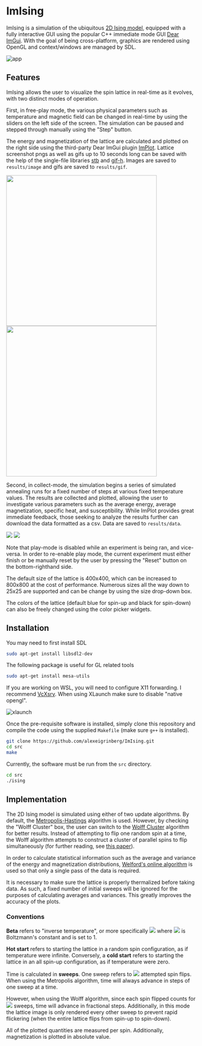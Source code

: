 # ImIsing

ImIsing is a simulation of the ubiquitous [2D Ising model](https://en.wikipedia.org/wiki/Square_lattice_Ising_model), equipped with a fully interactive GUI using the popular C++ immediate mode GUI [Dear ImGui](https://github.com/ocornut/imgui). With the goal of being cross-platform, graphics are rendered using OpenGL and context/windows are managed by SDL.

![app](https://user-images.githubusercontent.com/35658028/164163370-2878cf72-8949-47cd-8e19-5b26f80417ef.png)

## Features

ImIsing allows the user to visualize the spin lattice in real-time as it evolves, with two distinct modes of operation.

 First, in free-play mode, the various physical parameters such as temperature and magnetic field can be changed in real-time by using the sliders on the left side of the screen. The simulation can be paused and stepped through manually using the "Step" button. 
 
 The energy and magnetization of the lattice are calculated and plotted on the right side using the third-party Dear ImGui plugin [ImPlot](https://github.com/epezent/implot). Lattice screenshot pngs as well as gifs up to 10 seconds long can be saved with the help of the single-file libraries [stb](https://github.com/nothings/stb) and [gif-h](https://github.com/charlietangora/gif-h). Images are saved to ```results/image``` and gifs are saved to ```results/gif```.
 
 <img src="https://user-images.githubusercontent.com/35658028/164157151-47a93006-e500-4e98-bf22-42a3bb3178ed.gif" width="400"/> <img src="https://user-images.githubusercontent.com/35658028/164157463-260fa044-9898-48ce-8ef8-ad4302f2e5ae.gif" width="400"/>

Second, in collect-mode, the simulation begins a series of simulated annealing runs for a fixed number of steps at various fixed temperature values. The results are collected and plotted, allowing the user to investigate various parameters such as the average energy, average magnetization, specific heat, and susceptibility. While ImPlot provides great immediate feedback, those seeking to analyze the results further can download the data formatted as a csv. Data are saved to ```results/data```.

<img src="https://user-images.githubusercontent.com/35658028/164164186-78db3f63-f742-4d84-964c-f2c676a91752.png"/> <img src="https://user-images.githubusercontent.com/35658028/164163827-53302fd6-02e5-4a9a-941b-c3d2d8d0147e.png"/>

Note that play-mode is disabled while an experiment is being ran, and vice-versa. In order to re-enable play mode, the current experiment must either finish or be manually reset by the user by pressing the "Reset" button on the bottom-righthand side.

The default size of the lattice is 400x400, which can be increased to 800x800 at the cost of performance. Numerous sizes all the way down to 25x25 are supported and  can be change by using the size drop-down box.

The colors of the lattice (default blue for spin-up and black for spin-down) can also be freely changed using the color picker widgets.

## Installation

You may need to first install SDL
```bash
sudo apt-get install libsdl2-dev
```

The following package is useful for GL related tools
```bash
sudo apt-get install mesa-utils
```

If you are working on WSL, you will need to configure X11 forwarding. I recommend [VcXsrv](https://sourceforge.net/projects/vcxsrv/). When using XLaunch make sure to disable "native opengl".

![xlaunch](https://user-images.githubusercontent.com/35658028/164176602-67d9dc0b-d2b3-439c-98f1-cd56505e1ac2.png)

Once the pre-requisite software is installed, simply clone this repository and compile the code using the supplied ```Makefile``` (make sure ```g++``` is installed).

```bash
git clone https://github.com/alexeigrinberg/ImIsing.git
cd src
make
```

Currently, the software must be run from the ```src``` directory.
```bash
cd src
./ising
```

## Implementation

The 2D Ising model is simulated using either of two update algorithms. By default, the [Metropolis-Hastings](https://en.wikipedia.org/wiki/Metropolis%E2%80%93Hastings_algorithm) algorithm is used. However, by checking the "Wolff Cluster" box, the user can switch to the [Wolff Cluster](https://en.wikipedia.org/wiki/Wolff_algorithm) algorithm for better results. Instead of attempting to flip one random spin at a time, the Wolff algorithm attempts to construct a cluster of parallel spins to flip simultaneously (for further reading, see [this paper](https://csml.northwestern.edu/resources/Reprints/lnp_color.pdf)).

In order to calculate statistical information such as the average and variance of the energy and magnetization distributions, [Welford's online algorithm](https://en.wikipedia.org/wiki/Algorithms_for_calculating_variance#Welford's_online_algorithm) is used so that only a single pass of the data is required.

It is necessary to make sure the lattice is properly thermalized before taking data. As such, a fixed number of initial sweeps will be ignored for the purposes of calculating averages and variances. This greatly improves the accuracy of the plots.

### Conventions

**Beta** refers to "inverse temperature", or more specifically ![](https://latex.codecogs.com/svg.image?\beta&space;=&space;\frac{1}{k_B&space;T}) where ![](https://latex.codecogs.com/svg.image?k_B) is Boltzmann's constant and is set to 1.

**Hot start** refers to starting the lattice in a random spin configuration, as if temperature were infinite. Conversely, a **cold start** refers to starting the lattice in an all spin-up configuration, as if temperature were zero.

Time is calculated in **sweeps**. One sweep refers to ![](https://latex.codecogs.com/svg.image?N^2) attempted spin flips. When using the Metropolis algorithm, time will always advance in steps of one sweep at a time. 

However, when using the Wolff algorithm, since each spin flipped counts for ![](https://latex.codecogs.com/svg.image?\frac{1}{N^2}) sweeps, time will advance in fractional steps. Additionally, in this mode the lattice image is only rendered every other sweep to prevent rapid flickering (when the entire lattice flips from spin-up to spin-down).

All of the plotted quantities are measured per spin. Additionally, magnetization is plotted in absolute value.

